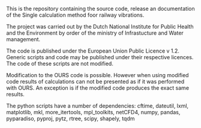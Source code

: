 This is the repository containing the source code, release an documentation of the Single calculation method foor railway vibrations.

The project was carried out by the Dutch National Institute for Public Health and the Environment by order of the ministry of Infrastucture and Water management.

The code is published under the European Union Public Licence v 1.2.
Generic scripts and code may be published under their respective licences. The code of these scripts are not modified.

Modification to the OURS code is possible. However when using modified code results of calculations can not be presented as if it was performed with OURS. An exception is if the modified code produces the exact same results. 

The python scripts have a number of dependencies:
cftime, dateutil, lxml, matplotlib, mkl, more_itertools, mpl_toolkits, netCFD4, numpy, pandas, pyparadiso, pyproj, pytz, rtree, scipy, shapely, tqdm

